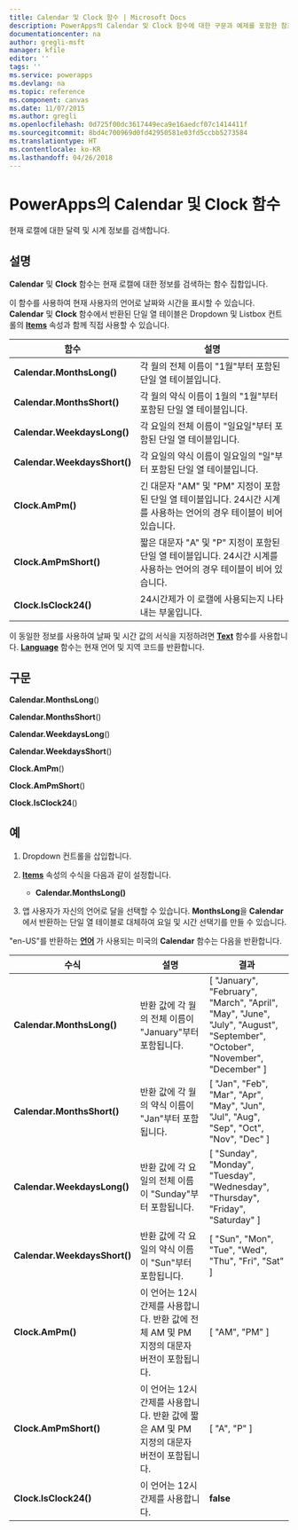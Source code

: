 ```yaml
---
title: Calendar 및 Clock 함수 | Microsoft Docs
description: PowerApps의 Calendar 및 Clock 함수에 대한 구문과 예제를 포함한 참조 정보
documentationcenter: na
author: gregli-msft
manager: kfile
editor: ''
tags: ''
ms.service: powerapps
ms.devlang: na
ms.topic: reference
ms.component: canvas
ms.date: 11/07/2015
ms.author: gregli
ms.openlocfilehash: 0d725f00dc3617449eca9e16aedcf07c1414411f
ms.sourcegitcommit: 8bd4c700969d0fd42950581e03fd5ccbb5273584
ms.translationtype: HT
ms.contentlocale: ko-KR
ms.lasthandoff: 04/26/2018
---
```

# <a name="calendar-and-clock-functions-in-powerapps"></a>PowerApps의 Calendar 및 Clock 함수
현재 로캘에 대한 달력 및 시계 정보를 검색합니다.

## <a name="description"></a>설명
**Calendar** 및 **Clock** 함수는 현재 로캘에 대한 정보를 검색하는 함수 집합입니다.

이 함수를 사용하여 현재 사용자의 언어로 날짜와 시간을 표시할 수 있습니다.  **Calendar** 및 **Clock** 함수에서 반환된 단일 열 테이블은 Dropdown 및 Listbox 컨트롤의 **[Items](../controls/properties-core.md)** 속성과 함께 직접 사용할 수 있습니다.

| 함수 | 설명 |
| --- | --- |
| **Calendar.MonthsLong()** |각 월의 전체 이름이 "1월"부터 포함된 단일 열 테이블입니다. |
| **Calendar.MonthsShort()** |각 월의 약식 이름이 1월의 "1월"부터 포함된 단일 열 테이블입니다. |
| **Calendar.WeekdaysLong()** |각 요일의 전체 이름이 "일요일"부터 포함된 단일 열 테이블입니다. |
| **Calendar.WeekdaysShort()** |각 요일의 약식 이름이 일요일의 "일"부터 포함된 단일 열 테이블입니다. |
| **Clock.AmPm()** |긴 대문자 "AM" 및 "PM" 지정이 포함된 단일 열 테이블입니다.  24시간 시계를 사용하는 언어의 경우 테이블이 비어 있습니다. |
| **Clock.AmPmShort()** |짧은 대문자 "A" 및 "P" 지정이 포함된 단일 열 테이블입니다.  24시간 시계를 사용하는 언어의 경우 테이블이 비어 있습니다. |
| **Clock.IsClock24()** |24시간제가 이 로캘에 사용되는지 나타내는 부울입니다. |

이 동일한 정보를 사용하여 날짜 및 시간 값의 서식을 지정하려면 **[Text](function-text.md)** 함수를 사용합니다.  **[Language](function-language.md)** 함수는 현재 언어 및 지역 코드를 반환합니다.

## <a name="syntax"></a>구문
**Calendar.MonthsLong**()

**Calendar.MonthsShort**()

**Calendar.WeekdaysLong**()

**Calendar.WeekdaysShort**()

**Clock.AmPm**()

**Clock.AmPmShort**()

**Clock.IsClock24**()

## <a name="examples"></a>예
1. Dropdown 컨트롤을 삽입합니다.
2. **[Items](../controls/properties-core.md)** 속성의 수식을 다음과 같이 설정합니다.
   
   * **Calendar.MonthsLong()**
3. 앱 사용자가 자신의 언어로 달을 선택할 수 있습니다.  **MonthsLong**을 **Calendar**에서 반환하는 단일 열 테이블로 대체하여 요일 및 시간 선택기를 만들 수 있습니다.

"en-US"를 반환하는 **[언어](function-language.md)** 가 사용되는 미국의 **Calendar** 함수는 다음을 반환합니다.

| 수식 | 설명 | 결과 |
| --- | --- | --- |
| **Calendar.MonthsLong()** |반환 값에 각 월의 전체 이름이 "January"부터 포함됩니다. |[ "January", "February", "March", "April", "May", "June", "July", "August", "September", "October", "November", "December" ] |
| **Calendar.MonthsShort()** |반환 값에 각 월의 약식 이름이 "Jan"부터 포함됩니다. |[ "Jan", "Feb", "Mar", "Apr", "May", "Jun", "Jul", "Aug", "Sep", "Oct", "Nov", "Dec" ] |
| **Calendar.WeekdaysLong()** |반환 값에 각 요일의 전체 이름이 "Sunday"부터 포함됩니다. |[ "Sunday", "Monday", "Tuesday", "Wednesday", "Thursday", "Friday", "Saturday" ] |
| **Calendar.WeekdaysShort()** |반환 값에 각 요일의 약식 이름이 "Sun"부터 포함됩니다. |[ "Sun", "Mon", "Tue", "Wed", "Thu", "Fri", "Sat" ] |
| **Clock.AmPm()** |이 언어는 12시간제를 사용합니다.  반환 값에 전체 AM 및 PM 지정의 대문자 버전이 포함됩니다. |[ "AM", "PM" ] |
| **Clock.AmPmShort()** |이 언어는 12시간제를 사용합니다.  반환 값에 짧은 AM 및 PM 지정의 대문자 버전이 포함됩니다. |[ "A", "P" ] |
| **Clock.IsClock24()** |이 언어는 12시간제를 사용합니다. |**false** |

